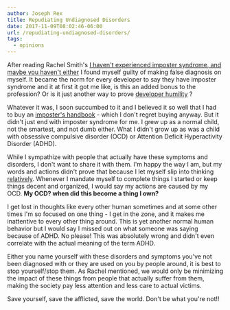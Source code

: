 ```yaml
---
author: Joseph Rex
title: Repudiating Undiagnosed Disorders
date: 2017-11-09T08:02:46-06:00
url: /repudiating-undiagnosed-disorders/
tags:
  - opinions
---
```

After reading Rachel Smith's [I haven't experienced imposter syndrome, and maybe you haven't either][1] I found myself guilty of making false diagnosis on myself. It became the norm for every developer to say they have imposter syndrome and it at first it got me like, is this an added bonus to the profession? Or is it just another way to prove [developer humility][2] ?
<!--more-->

Whatever it was, I soon succumbed to it and I believed it so well that I had to buy an [imposter's handbook][3] - which I don't regret buying anyway. But it didn't just end with imposter syndrome for me. I grew up as a normal child, not the smartest, and not dumb either. What I didn't grow up as was a child with obsessive compulsive disorder (OCD) or Attention Deficit Hyperactivity Disorder (ADHD).

While I sympathize with people that actually have these symptoms and disorders, I don't want to share it with them. I'm happy the way I am, but my words and actions didn't prove that because I let myself slip into thinking [relatively][4]. Whenever I mandate myself to complete things I started or keep things decent and organized, I would say my actions are caused by my OCD. **My OCD? when did this become a thing I own?**

I get lost in thoughts like every other human sometimes and at some other times I'm so focused on one thing - I get in the zone, and it makes me inattentive to every other thing around. This is yet another normal human behavior but I would say I missed out on what someone was saying because of ADHD. No please! This was absolutely wrong and didn't even correlate with the actual meaning of the term ADHD.

Either you name yourself with these disorders and symptoms you've not been diagnosed with or they are used on you by people around, it is best to stop yourself/stop them. As Rachel mentioned, we would only be minimizing the impact of these things from people that actually suffer from them, making the society pay less attention and less care to actual victims.

Save yourself, save the afflicted, save the world. Don't be what you're not!!

[1]: https://rachsmith.com/2017/i-dont-have-imposter-syndrome
[2]: https://medium.com/javascript-scene/junior-developer-for-life-is-for-suckers-921f7de0e7ce
[3]: https://bigmachine.io/products/the-imposters-handbook/
[4]: https://josephrex.me/relative-and-absolute-thinkers/
